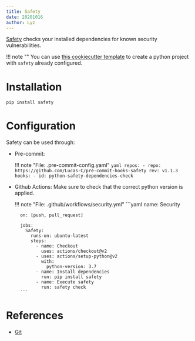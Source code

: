```yaml
---
title: Safety
date: 20201016
author: Lyz
---
```


[Safety](https://github.com/pyupio/safety) checks your installed dependencies
for known security vulnerabilities.

!!! note ""
    You can use [this cookiecutter
    template](https://github.com/johnwidhalm/cookiecutter-python-project) to create
    a python project with `safety` already configured.

# Installation

```bash
pip install safety
```

# Configuration

Safety can be used through:

* Pre-commit:

    !!! note "File: .pre-commit-config.yaml"
        ```yaml
        repos:
            - repo: https://github.com/Lucas-C/pre-commit-hooks-safety
              rev: v1.1.3
              hooks:
              - id: python-safety-dependencies-check
        ```

* Github Actions: Make sure to check that the correct python version is applied.

    !!! note "File: .github/workflows/security.yml"
        ```yaml
        name: Security

        on: [push, pull_request]

        jobs:
          Safety:
            runs-on: ubuntu-latest
            steps:
              - name: Checkout
                uses: actions/checkout@v2
              - uses: actions/setup-python@v2
                with:
                  python-version: 3.7
              - name: Install dependencies
                run: pip install safety
              - name: Execute safety
                run: safety check
        ```

# References

* [Git](https://github.com/pyupio/safety)
